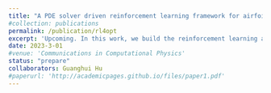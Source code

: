 ```yaml
---
title: "A PDE solver driven reinforcement learning framework for airfoil shape optimization"
#collection: publications
permalink: /publication/rl4opt
excerpt: 'Upcoming. In this work, we build the reinforcement learning algorithm based on the AFVM4CFD, aiming at conducting the shape optimization with the powerful PDE solver we constructed.'
date: 2023-3-01
#venue: 'Communications in Computational Physics'
status: "prepare"
collaborators: Guanghui Hu
#paperurl: 'http://academicpages.github.io/files/paper1.pdf'
---
```



